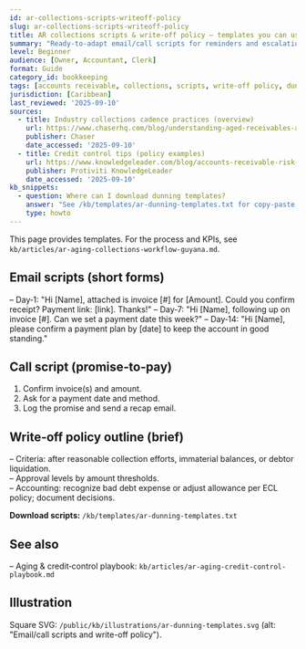 ```yaml
---
id: ar-collections-scripts-writeoff-policy
slug: ar-collections-scripts-writeoff-policy
title: AR collections scripts & write-off policy — templates you can use
summary: "Ready-to-adapt email/call scripts for reminders and escalations, plus a concise write-off policy outline. Cross-link to the aging & credit-control playbook."
level: Beginner
audience: [Owner, Accountant, Clerk]
format: Guide
category_id: bookkeeping
tags: [accounts receivable, collections, scripts, write-off policy, dunning]
jurisdiction: [Caribbean]
last_reviewed: '2025-09-10'
sources:
  - title: Industry collections cadence practices (overview)
    url: https://www.chaserhq.com/blog/understanding-aged-receivables-a-comprehensive-guide-chaser
    publisher: Chaser
    date_accessed: '2025-09-10'
  - title: Credit control tips (policy examples)
    url: https://www.knowledgeleader.com/blog/accounts-receivable-risk-management-best-practices
    publisher: Protiviti KnowledgeLeader
    date_accessed: '2025-09-10'
kb_snippets:
  - question: Where can I download dunning templates?
    answer: "See /kb/templates/ar-dunning-templates.txt for copy-paste email/call scripts."
    type: howto
---
```


This page provides templates. For the process and KPIs, see `kb/articles/ar-aging-collections-workflow-guyana.md`.

## Email scripts (short forms)
– Day‑1: "Hi [Name], attached is invoice [#] for [Amount]. Could you confirm receipt? Payment link: [link]. Thanks!"
– Day‑7: "Hi [Name], following up on invoice [#]. Can we set a payment date this week?"
– Day‑14: "Hi [Name], please confirm a payment plan by [date] to keep the account in good standing."

## Call script (promise‑to‑pay)
1) Confirm invoice(s) and amount.  
2) Ask for a payment date and method.  
3) Log the promise and send a recap email.

## Write‑off policy outline (brief)
– Criteria: after reasonable collection efforts, immaterial balances, or debtor liquidation.  
– Approval levels by amount thresholds.  
– Accounting: recognize bad debt expense or adjust allowance per ECL policy; document decisions.

**Download scripts:** `/kb/templates/ar-dunning-templates.txt`

## See also
– Aging & credit‑control playbook: `kb/articles/ar-aging-credit-control-playbook.md`

## Illustration
Square SVG: `/public/kb/illustrations/ar-dunning-templates.svg` (alt: "Email/call scripts and write-off policy").
